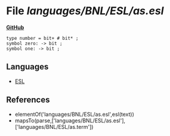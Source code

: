 # File _languages/BNL/ESL/as.esl_
**[GitHub](https://github.com/softlang/yas/blob/master/languages/BNL/ESL/as.esl)**
```
type number = bit+ # bit* ;
symbol zero: -> bit ;
symbol one: -> bit ;
```

## Languages
* [ESL](../languages/ESL.md)

## References
* elementOf('languages/BNL/ESL/as.esl',esl(text))
* mapsTo(parse,['languages/BNL/ESL/as.esl'],['languages/BNL/ESL/as.term'])
